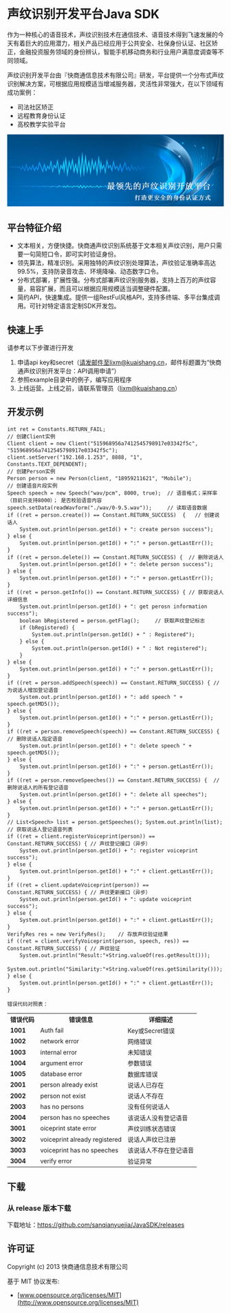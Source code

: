 # 声纹识别开发平台Java SDK
作为一种核心的语音技术，声纹识别技术在通信技术、语音技术得到飞速发展的今天有着巨大的应用潜力，相关产品已经应用于公共安全、社保身份认证、社区矫正，金融投资服务领域的身份辨认，智能手机移动商务和行业用户满意度调查等不同领域。

声纹识别开发平台由『快商通信息技术有限公司』研发，平台提供一个分布式声纹识别解决方案，可根据应用规模适当增减服务器，灵活性非常强大，在以下领域有成功案例：

- 司法社区矫正
- 远程教育身份认证
- 高校教学实验平台

![](voiceplusplus.png)

## 平台特征介绍

- 文本相关，方便快捷。快商通声纹识别系统基于文本相关声纹识别，用户只需要一句简短口令，即可实时验证身份。
- 领先算法，精准识别。采用独特的声纹识别处理算法，声纹验证准确率高达99.5%，支持防录音攻击、环境降噪、动态数字口令。
- 分布式部署，扩展性强。分布式部署声纹识别服务器，支持上百万的声纹容量，易容扩展，而且可以根据应用规模适当调整硬件配置。
- 简约API，快速集成。提供一组RestFul风格API，支持多终端、多平台集成调用。可针对特定语言定制SDK开发包。

## 快速上手
请参考以下步骤进行开发

1. 申请api key和secret（请发邮件至lixm@kuaishang.cn，邮件标题置为“快商通声纹识别开发平台：API调用申请”）
2. 参照example目录中的例子，编写应用程序
3. 上线运营。上线之前，请联系管理员（lixm@kuaishang.cn）

## 开发示例

    int ret = Constants.RETURN_FAIL;
    // 创建Client实例
    Client client = new Client("515968956a7412545798917e03342f5c", "515968956a7412545798917e03342f5c");
    client.setServer("192.168.1.253", 8888, "1", Constants.TEXT_DEPENDENT);
    // 创建Person实例
    Person person = new Person(client, "18959211621", "Mobile");
    // 创建语音片段实例
    Speech speech = new Speech("wav/pcm", 8000, true);	// 语音格式；采样率（目前只支持8000）；	是否校验语音内容
    speech.setData(readWavform("./wav/0-9.5.wav"));     // 读取语音数据
    if ((ret = person.create()) == Constant.RETURN_SUCCESS)  {   // 创建说话人
        System.out.println(person.getId() + ": create person success");
    } else {
        System.out.println(person.getId() + ":" + person.getLastErr());
    }
    if ((ret = person.delete()) == Constant.RETURN_SUCCESS) {  // 删除说话人
        System.out.println(person.getId() + ": delete person success");
    } else {
        System.out.println(person.getId() + ":" + person.getLastErr());
    }
    if ((ret = person.getInfo()) == Constant.RETURN_SUCCESS) { // 获取说话人详细信息
        System.out.println(person.getId() + ": get perosn information success");
        boolean bRegistered = person.getFlag();     // 获取声纹登记标志
        if (bRegistered) {
            System.out.println(person.getId() + " : Registered");
        } else {
            System.out.println(person.getId() + " : Not registered");
        }
    } else {
        System.out.println(person.getId() + ":" + person.getLastErr());
    }
    if ((ret = person.addSpeech(speech)) == Constant.RETURN_SUCCESS) { // 为说话人增加登记语音
        System.out.println(person.getId() + ": add speech " + speech.getMD5());
    } else {
        System.out.println(person.getId() + ":" + person.getLastErr());
    }
    if ((ret = person.removeSpeech(speech)) == Constant.RETURN_SUCCESS) {  // 删除说话人指定语音
        System.out.println(person.getId() + ": delete speech " + speech.getMD5());
    } else {
        System.out.println(person.getId() + ":" + person.getLastErr());
    }
    if ((ret = person.removeSpeeches()) == Constant.RETURN_SUCCESS) {  // 删除说话人的所有登记语音
        System.out.println(person.getId() + ": delete all speeches");
    } else {
        System.out.println(person.getId() + ":" + person.getLastErr());
    }
    // List<Speech> list = person.getSpeeches(); System.out.println(list); // 获取说话人登记语音列表
    if ((ret = client.registerVoiceprint(person)) == Constant.RETURN_SUCCESS) { // 声纹登记接口（异步）
        System.out.println(person.getId() + ": register voiceprint success");
    } else {
        System.out.println(person.getId() + ":" + client.getLastErr());
    }
    if ((ret = client.updateVoiceprint(person)) == Constant.RETURN_SUCCESS) { // 声纹更新接口（异步）
        System.out.println(person.getId() + ": update voiceprint success");
    } else {
        System.out.println(person.getId() + ":" + client.getLastErr());
    }
    VerifyRes res = new VerifyRes();    // 存放声纹验证结果
    if ((ret = client.verifyVoiceprint(person, speech, res)) == Constant.RETURN_SUCCESS) { // 声纹验证
        System.out.println("Result:"+String.valueOf(res.getResult()));
        System.out.println("Similarity:"+String.valueOf(res.getSimilarity()));
    } else {
        System.out.println(person.getId() + ":" + client.getLastErr());
    }
    
    错误代码对照表：
<table cellpadding="0" cellspacing="1" border="0" style="width:100%" class="tableborder">
<tbody><tr>
<th>错误代码</th>
<th>错误信息</th>
<th>详细描述</th>
</tr>

<tr>
<td class="td"><strong>1001</strong></td>
<td class="td">Auth fail</td>
<td class="td">Key或Secret错误</td>
</tr>

<tr>
<td class="td"><strong>1002</strong></td>
<td class="td">network error</td>
<td class="td">网络错误</td>
</tr>

<tr>
<td class="td"><strong>1003</strong></td>
<td class="td">internal error</td>
<td class="td">未知错误</td>
</tr>

<tr>
<td class="td"><strong>1004</strong></td>
<td class="td">argument error</td>
<td class="td">参数错误</td>
</tr>

<tr>
<td class="td"><strong>1005</strong></td>
<td class="td">database error</td>
<td class="td">数据库错误</td>
</tr>

<tr>
<td class="td"><strong>2001</strong></td>
<td class="td">person already exist</td>
<td class="td">说话人已存在</td>
</tr>

<tr>
<td class="td"><strong>2002</strong></td>
<td class="td">person not exist</td>
<td class="td">说话人不存在</td>
</tr>

<tr>
<td class="td"><strong>2003</strong></td>
<td class="td">has no persons</td>
<td class="td">没有任何说话人</td>
</tr>

<tr>
<td class="td"><strong>2004</strong></td>
<td class="td">person has no speeches</td>
<td class="td">该说话人没有登记语音</td>
</tr>

<tr>
<td class="td"><strong>3001</strong></td>
<td class="td">oiceprint state error</td>
<td class="td">声纹训练状态错误</td>
</tr>

<tr>
<td class="td"><strong>3002</strong></td>
<td class="td">voiceprint already registered</td>
<td class="td">说话人声纹已注册</td>
</tr>

<tr>
<td class="td"><strong>3003</strong></td>
<td class="td">voiceprint has no speeches</td>
<td class="td">该说话人不存在登记语音</td>
</tr>

<tr>
<td class="td"><strong>3004</strong></td>
<td class="td">verify error</td>
<td class="td">验证异常</td>
</tr>

</tbody></table>
	

## 下载

### 从 release 版本下载

下载地址：https://github.com/sanqianyuejia/JavaSDK/releases

## 许可证

Copyright (c) 2013 快商通信息技术有限公司

基于 MIT 协议发布:

* [www.opensource.org/licenses/MIT](http://www.opensource.org/licenses/MIT)
